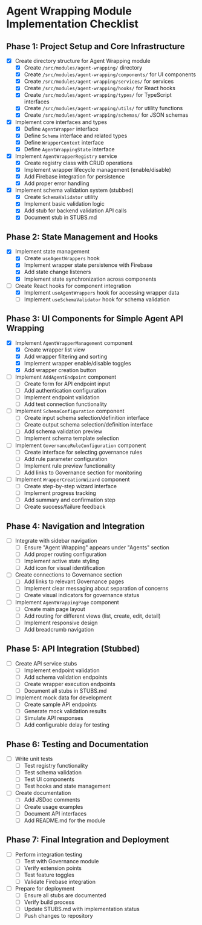 # Agent Wrapping Module Implementation Checklist

## Phase 1: Project Setup and Core Infrastructure

- [x] Create directory structure for Agent Wrapping module
  - [x] Create `/src/modules/agent-wrapping/` directory
  - [x] Create `/src/modules/agent-wrapping/components/` for UI components
  - [x] Create `/src/modules/agent-wrapping/services/` for services
  - [x] Create `/src/modules/agent-wrapping/hooks/` for React hooks
  - [x] Create `/src/modules/agent-wrapping/types/` for TypeScript interfaces
  - [x] Create `/src/modules/agent-wrapping/utils/` for utility functions
  - [x] Create `/src/modules/agent-wrapping/schemas/` for JSON schemas

- [x] Implement core interfaces and types
  - [x] Define `AgentWrapper` interface
  - [x] Define `Schema` interface and related types
  - [x] Define `WrapperContext` interface
  - [x] Define `AgentWrappingState` interface

- [x] Implement `AgentWrapperRegistry` service
  - [x] Create registry class with CRUD operations
  - [x] Implement wrapper lifecycle management (enable/disable)
  - [x] Add Firebase integration for persistence
  - [x] Add proper error handling

- [x] Implement schema validation system (stubbed)
  - [x] Create `SchemaValidator` utility
  - [x] Implement basic validation logic
  - [x] Add stub for backend validation API calls
  - [x] Document stub in STUBS.md

## Phase 2: State Management and Hooks

- [x] Implement state management
  - [x] Create `useAgentWrappers` hook
  - [x] Implement wrapper state persistence with Firebase
  - [x] Add state change listeners
  - [x] Implement state synchronization across components

- [ ] Create React hooks for component integration
  - [x] Implement `useAgentWrappers` hook for accessing wrapper data
  - [ ] Implement `useSchemaValidator` hook for schema validation

## Phase 3: UI Components for Simple Agent API Wrapping

- [x] Implement `AgentWrapperManagement` component
  - [x] Create wrapper list view
  - [x] Add wrapper filtering and sorting
  - [x] Implement wrapper enable/disable toggles
  - [x] Add wrapper creation button

- [ ] Implement `AddAgentEndpoint` component
  - [ ] Create form for API endpoint input
  - [ ] Add authentication configuration
  - [ ] Implement endpoint validation
  - [ ] Add test connection functionality

- [ ] Implement `SchemaConfiguration` component
  - [ ] Create input schema selection/definition interface
  - [ ] Create output schema selection/definition interface
  - [ ] Add schema validation preview
  - [ ] Implement schema template selection

- [ ] Implement `GovernanceRuleConfiguration` component
  - [ ] Create interface for selecting governance rules
  - [ ] Add rule parameter configuration
  - [ ] Implement rule preview functionality
  - [ ] Add links to Governance section for monitoring

- [ ] Implement `WrapperCreationWizard` component
  - [ ] Create step-by-step wizard interface
  - [ ] Implement progress tracking
  - [ ] Add summary and confirmation step
  - [ ] Create success/failure feedback

## Phase 4: Navigation and Integration

- [ ] Integrate with sidebar navigation
  - [ ] Ensure "Agent Wrapping" appears under "Agents" section
  - [ ] Add proper routing configuration
  - [ ] Implement active state styling
  - [ ] Add icon for visual identification

- [ ] Create connections to Governance section
  - [ ] Add links to relevant Governance pages
  - [ ] Implement clear messaging about separation of concerns
  - [ ] Create visual indicators for governance status

- [ ] Implement `AgentWrappingPage` component
  - [ ] Create main page layout
  - [ ] Add routing for different views (list, create, edit, detail)
  - [ ] Implement responsive design
  - [ ] Add breadcrumb navigation

## Phase 5: API Integration (Stubbed)

- [ ] Create API service stubs
  - [ ] Implement endpoint validation
  - [ ] Add schema validation endpoints
  - [ ] Create wrapper execution endpoints
  - [ ] Document all stubs in STUBS.md

- [ ] Implement mock data for development
  - [ ] Create sample API endpoints
  - [ ] Generate mock validation results
  - [ ] Simulate API responses
  - [ ] Add configurable delay for testing

## Phase 6: Testing and Documentation

- [ ] Write unit tests
  - [ ] Test registry functionality
  - [ ] Test schema validation
  - [ ] Test UI components
  - [ ] Test hooks and state management

- [ ] Create documentation
  - [ ] Add JSDoc comments
  - [ ] Create usage examples
  - [ ] Document API interfaces
  - [ ] Add README.md for the module

## Phase 7: Final Integration and Deployment

- [ ] Perform integration testing
  - [ ] Test with Governance module
  - [ ] Verify extension points
  - [ ] Test feature toggles
  - [ ] Validate Firebase integration

- [ ] Prepare for deployment
  - [ ] Ensure all stubs are documented
  - [ ] Verify build process
  - [ ] Update STUBS.md with implementation status
  - [ ] Push changes to repository
